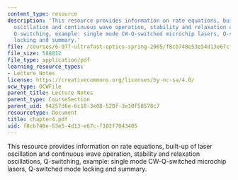 ```yaml
---
content_type: resource
description: 'This resource provides information on rate equations, built-up of laser
  oscillation and continuous wave operation, stability and relaxation oscillations,
  Q-switching, example: single mode CW-Q-switched microchip lasers, Q-switched mode
  locking and summary.'
file: /courses/6-977-ultrafast-optics-spring-2005/f8cb748e53e54d13e67cf102f7043405_chapter4.pdf
file_size: 588012
file_type: application/pdf
learning_resource_types:
- Lecture Notes
license: https://creativecommons.org/licenses/by-nc-sa/4.0/
ocw_type: OCWFile
parent_title: Lecture Notes
parent_type: CourseSection
parent_uid: 94257d6e-6c18-3e08-520f-3e10f58578c7
resourcetype: Document
title: chapter4.pdf
uid: f8cb748e-53e5-4d13-e67c-f102f7043405
---
```

This resource provides information on rate equations, built-up of laser oscillation and continuous wave operation, stability and relaxation oscillations, Q-switching, example: single mode CW-Q-switched microchip lasers, Q-switched mode locking and summary.